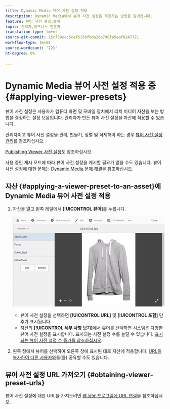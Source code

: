 ```yaml
---
title: Dynamic Media 뷰어 사전 설정 적용
description: Dynamic Media에서 뷰어 사전 설정을 적용하는 방법을 알아봅니다.
feature: 뷰어 사전 설정,뷰어
topic: 관리자,비즈니스 전문가
translation-type: tm+mt
source-git-commit: 15cf59ccc5cef515bfbda2da790fa5eaf0247721
workflow-type: tm+mt
source-wordcount: '221'
ht-degree: 0%

---
```



# Dynamic Media 뷰어 사전 설정 적용 중 {#applying-viewer-presets}

뷰어 사전 설정은 사용자가 컴퓨터 화면 및 모바일 장치에서 리치 미디어 자산을 보는 방법을 결정하는 설정 모음입니다. 관리자가 만든 뷰어 사전 설정을 자산에 적용할 수 있습니다.

관리자이고 뷰어 사전 설정을 관리, 만들기, 정렬 및 삭제해야 하는 경우 [뷰어 사전 설정 관리](managing-viewer-presets.md)를 참조하십시오.

[Publishing Viewer 사전 설정](managing-viewer-presets.md#publishing-viewer-presets)도 참조하십시오.

사용 중인 게시 모드에 따라 뷰어 사전 설정을 게시할 필요가 없을 수도 있습니다.
뷰어 사전 설정에 대한 문제는 [Dynamic Media 문제 해결](troubleshoot-dm.md#viewers)을 참조하십시오.

## 자산 {#applying-a-viewer-preset-to-an-asset}에 Dynamic Media 뷰어 사전 설정 적용

1. 자산을 열고 왼쪽 레일에서 **[!UICONTROL 뷰어]**&#x200B;를 누릅니다.

   ![chlimage_1-104](assets/chlimage_1-104.png)

   * 뷰어 사전 설정을 선택하면 **[!UICONTROL URL]** 및 **[!UICONTROL 포함]** 단추가 표시됩니다.
   * 자산의 **[!UICONTROL 세부 사항 보기]**&#x200B;에서 뷰어를 선택하면 시스템은 다양한 뷰어 사전 설정을 표시합니다. 표시되는 사전 설정 수를 늘릴 수 있습니다. [표시되는 뷰어 사전 설정 수 증가를 참조하십시오](managing-viewer-presets.md).

1. 왼쪽 창에서 뷰어를 선택하여 오른쪽 창에 표시된 대로 자산에 적용합니다. [URL을 복사하여 다른 사용자와](linking-urls-to-yourwebapplication.md)을(를) 공유할 수도 있습니다.

## 뷰어 사전 설정 URL 가져오기 {#obtaining-viewer-preset-urls}

뷰어 사전 설정에 대한 URL을 가져오려면 [웹 응용 프로그램에 URL 연결](linking-urls-to-yourwebapplication.md)을 참조하십시오.
